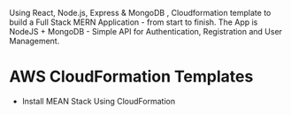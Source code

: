 Using React, Node.js, Express & MongoDB , Cloudformation template to build a Full Stack MERN Application - from start to finish.
The App is NodeJS + MongoDB - Simple API for Authentication, Registration and User Management.
# AWS CloudFormation Templates

* Install MEAN Stack Using CloudFormation
